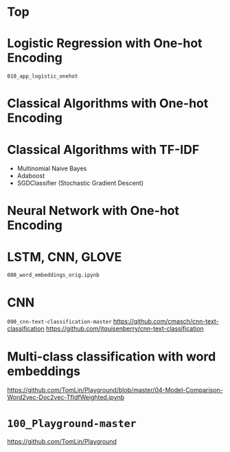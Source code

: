 # Top

# Logistic Regression with One-hot Encoding 
`010_app_logistic_onehot`

# Classical Algorithms with One-hot Encoding


# Classical Algorithms with TF-IDF
* Multinomial Naive Bayes
* Adaboost
* SGDClassifier (Stochastic Gradient Descent)


# Neural Network with One-hot Encoding


# LSTM, CNN, GLOVE
`080_word_embeddings_orig.ipynb`

# CNN
`090_cnn-text-classification-master`
https://github.com/cmasch/cnn-text-classification
https://github.com/jtquisenberry/cnn-text-classification

# Multi-class classification with word embeddings
https://github.com/TomLin/Playground/blob/master/04-Model-Comparison-Word2vec-Doc2vec-TfIdfWeighted.ipynb

# `100_Playground-master`
https://github.com/TomLin/Playground